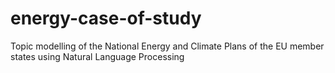# energy-case-of-study
Topic modelling of the National Energy and Climate Plans of the EU member states using Natural Language Processing
